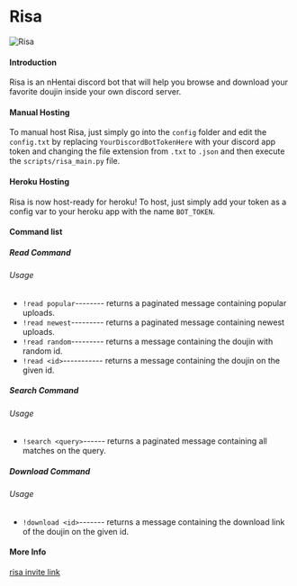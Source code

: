 # Risa

![Risa](https://i.ibb.co/JnkVh0L/18-cropped.jpg)

#### Introduction

Risa is an nHentai discord bot that will help you browse and download your favorite doujin inside your own discord server.

#### Manual Hosting

To manual host Risa, just simply go into the `config` folder and edit the `config.txt` by replacing `YourDiscordBotTokenHere` with your discord app token and changing the file extension from `.txt` to `.json` and then execute the `scripts/risa_main.py` file.

#### Heroku Hosting

Risa is now host-ready for heroku! To host, just simply add your token as a config var 
to your heroku app with the name `BOT_TOKEN`.

#### Command list

##### Read Command

###### Usage
* `!read popular`-------- returns a paginated message containing popular uploads.
* `!read newest`--------- returns a paginated message containing newest uploads.
* `!read random`--------- returns a message containing the doujin with random id. 
* `!read <id>`----------- returns a message containing the doujin on the given id. 

##### Search Command

###### Usage
* `!search <query>`------ returns a paginated message containing all matches on the query.


##### Download Command

###### Usage
* `!download <id>`------- returns a message containing the download link of the doujin on the given id.


#### More Info

[risa invite link](https://discord.com/api/oauth2/authorize?client_id=874157314565881876&permissions=0&scope=bot)
